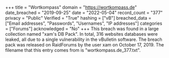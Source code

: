 +++
title = "Wortkompass"
domain = "https://wortkompass.de"
date_breached = "2019-09-25"
date = "2022-05-04"
record_count = "377"
privacy = "Public"
Verified = "True"
hashing = ["vB"]
breached_data = ["Email addresses", "Passwords", "Usernames", "IP addresses"]
categories = ["Forums"]
acknowledged = "No"
+++
This breach was found in a large collection named "xam's DB Pack". In total, 316 websites databases were leaked, all due to a single vulnerability in the vBulletin software. The breach pack was released on RaidForums by the user xam on October 17, 2019. The filename that this entry comes from is "wortkompass.de_377.txt".
